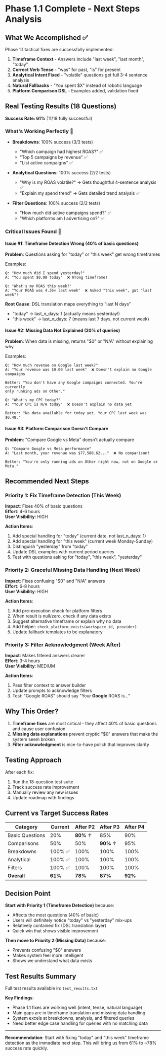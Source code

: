 # Phase 1.1 Complete - Next Steps Analysis

## What We Accomplished ✅

Phase 1.1 tactical fixes are successfully implemented:

1. **Timeframe Context** - Answers include "last week", "last month", "today"
2. **Correct Verb Tense** - "was" for past, "is" for present
3. **Analytical Intent Fixed** - "volatile" questions get full 3-4 sentence analysis
4. **Natural Fallbacks** - "You spent $X" instead of robotic language
5. **Platform Comparison DSL** - Examples added, validation fixed

## Real Testing Results (18 Questions)

**Success Rate: 61%** (11/18 fully successful)

### What's Working Perfectly 🎉

- **Breakdowns**: 100% success (3/3 tests)
  - "Which campaign had highest ROAS?" ✅
  - "Top 5 campaigns by revenue" ✅
  - "List active campaigns" ✅

- **Analytical Questions**: 100% success (2/2 tests)
  - "Why is my ROAS volatile?" → Gets thoughtful 4-sentence analysis ✅
  - "Explain my spend trend" → Gets detailed trend analysis ✅

- **Filter Questions**: 100% success (2/2 tests)
  - "How much did active campaigns spend?" ✅
  - "Which platforms am I advertising on?" ✅

### Critical Issues Found 🚨

#### Issue #1: Timeframe Detection Wrong (40% of basic questions)

**Problem**: Questions asking for "today" or "this week" get wrong timeframes

Examples:
```
Q: "How much did I spend yesterday?"
A: "You spent $0.00 today"  ❌ Wrong timeframe!

Q: "What's my ROAS this week?"
A: "Your ROAS was 4.36× last week"  ❌ Asked "this week", got "last week"!
```

**Root Cause**: DSL translation maps everything to "last N days"
- "today" → last_n_days: 1 (actually means yesterday!)
- "this week" → last_n_days: 7 (means last 7 days, not current week)

#### Issue #2: Missing Data Not Explained (20% of queries)

**Problem**: When data is missing, returns "$0" or "N/A" without explaining why

Examples:
```
Q: "How much revenue on Google last week?"
A: "Your revenue was $0.00 last week"  ❌ Doesn't explain no Google campaigns

Better: "You don't have any Google campaigns connected. You're currently 
only running ads on Other."
```

```
Q: "What's my CPC today?"
A: "Your CPC is N/A today"  ❌ Doesn't explain no data yet

Better: "No data available for today yet. Your CPC last week was $0.48."
```

#### Issue #3: Platform Comparison Doesn't Compare

**Problem**: "Compare Google vs Meta" doesn't actually compare

```
Q: "Compare Google vs Meta performance"
A: "Last month, your revenue was $77,580.62..."  ❌ No comparison!

Better: "You're only running ads on Other right now, not on Google or Meta."
```

## Recommended Next Steps

### Priority 1: Fix Timeframe Detection (This Week)

**Impact**: Fixes 40% of basic questions  
**Effort**: 4-6 hours  
**User Visibility**: HIGH

**Action Items**:
1. Add special handling for "today" (current date, not last_n_days: 1)
2. Add special handling for "this week" (current week Monday-Sunday)
3. Distinguish "yesterday" from "today"
4. Update DSL examples with current period queries
5. Test with questions asking for "today", "this week", "yesterday"

### Priority 2: Graceful Missing Data Handling (Next Week)

**Impact**: Fixes confusing "$0" and "N/A" answers  
**Effort**: 6-8 hours  
**User Visibility**: HIGH

**Action Items**:
1. Add pre-execution check for platform filters
2. When result is null/zero, check if any data exists
3. Suggest alternative timeframe or explain why no data
4. Add helper: `check_platform_exists(workspace_id, provider)`
5. Update fallback templates to be explanatory

### Priority 3: Filter Acknowledgment (Week After)

**Impact**: Makes filtered answers clearer  
**Effort**: 3-4 hours  
**User Visibility**: MEDIUM

**Action Items**:
1. Pass filter context to answer builder
2. Update prompts to acknowledge filters
3. Test: "Google ROAS" should say "Your **Google** ROAS is..."

## Why This Order?

1. **Timeframe fixes** are most critical - they affect 40% of basic questions and cause user confusion
2. **Missing data explanations** prevent cryptic "$0" answers that make the system seem broken
3. **Filter acknowledgment** is nice-to-have polish that improves clarity

## Testing Approach

After each fix:
1. Run the 18-question test suite
2. Track success rate improvement
3. Manually review any new issues
4. Update roadmap with findings

## Current vs Target Success Rates

| Category | Current | After P2 | After P3 | After P4 |
|----------|---------|----------|----------|----------|
| Basic Questions | 20% | **80%** ↑ | 85% | 90% |
| Comparisons | 50% | 50% | **90%** ↑ | 95% |
| Breakdowns | 100% ✅ | 100% | 100% | 100% |
| Analytical | 100% ✅ | 100% | 100% | 100% |
| Filters | 100% ✅ | 100% | 100% | 100% |
| **Overall** | **61%** | **78%** | **87%** | **92%** |

## Decision Point

**Start with Priority 1 (Timeframe Detection)** because:
- Affects the most questions (40% of basic)
- Users will definitely notice "today" vs "yesterday" mix-ups
- Relatively contained fix (DSL translation layer)
- Quick win that shows visible improvement

**Then move to Priority 2 (Missing Data)** because:
- Prevents confusing "$0" answers
- Makes system feel more intelligent
- Shows we understand what data exists

## Test Results Summary

Full test results available in: `test_results.txt`

**Key Findings**:
- Phase 1.1 fixes are working well (intent, tense, natural language)
- Main gaps are in timeframe translation and missing data handling
- System excels at breakdowns, analysis, and filtered queries
- Need better edge case handling for queries with no matching data

---

**Recommendation**: Start with fixing "today" and "this week" timeframe detection as the immediate next step. This will bring us from 61% to ~78% success rate quickly.


